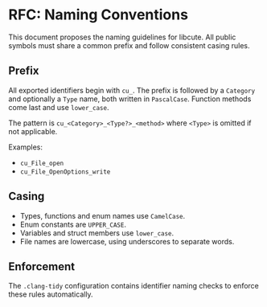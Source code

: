 # RFC: Naming Conventions

This document proposes the naming guidelines for libcute. All public symbols must share a common prefix and follow consistent casing rules.

## Prefix

All exported identifiers begin with `cu_`. The prefix is followed by a
`Category` and optionally a `Type` name, both written in `PascalCase`. Function
methods come last and use `lower_case`.

The pattern is `cu_<Category>_<Type?>_<method>` where `<Type>` is omitted if not applicable.

Examples:

- `cu_File_open`
- `cu_File_OpenOptions_write`

## Casing

- Types, functions and enum names use `CamelCase`.
- Enum constants are `UPPER_CASE`.
- Variables and struct members use `lower_case`.
- File names are lowercase, using underscores to separate words.

## Enforcement

The `.clang-tidy` configuration contains identifier naming checks to enforce these rules automatically.
